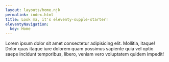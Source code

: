 ```yaml
---
layout: layouts/home.njk
permalink: index.html
title: Look ma, it's eleventy-supple-starter!
eleventyNavigation:
  key: Home
---
```


Lorem ipsum dolor sit amet consectetur adipisicing elit. Mollitia, itaque! Dolor quas itaque iure dolorem quam possimus sapiente quia vel optio saepe incidunt temporibus, libero, veniam vero voluptatem quidem impedit!
